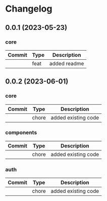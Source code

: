 <a name="0.0.1"></a>
<a name="0.0.2"></a>
# Changelog
## 0.0.1 (2023-05-23)
### core
| Commit | Type | Description  |
|--------|------|--------------|
|        | feat | added readme |
## 0.0.2 (2023-06-01)
### core
| Commit | Type  | Description         |
|--------|-------|---------------------|
|        | chore | added existing code |
### components
| Commit | Type  | Description         |
|--------|-------|---------------------|
|        | chore | added existing code |
### auth
| Commit | Type  | Description         |
|--------|-------|---------------------|
|        | chore | added existing code |
